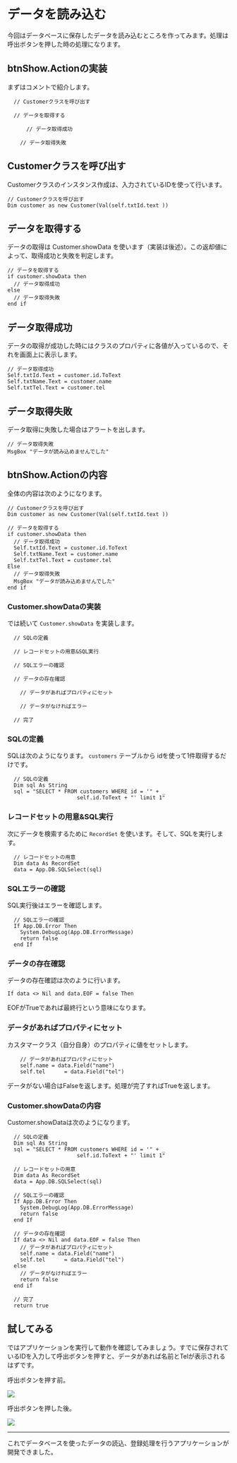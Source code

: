 # データを読み込む

今回はデータベースに保存したデータを読み込むところを作ってみます。処理は呼出ボタンを押した時の処理になります。

## btnShow.Actionの実装

まずはコメントで紹介します。

```
  // Customerクラスを呼び出す
  
  // データを取得する

      // データ取得成功
    
    // データ取得失敗
```

## Customerクラスを呼び出す

Customerクラスのインスタンス作成は、入力されているIDを使って行います。

```
// Customerクラスを呼び出す
Dim customer as new Customer(Val(self.txtId.text ))
```

## データを取得する

データの取得は Customer.showData を使います（実装は後述）。この返却値によって、取得成功と失敗を判定します。

```
// データを取得する
if customer.showData then
  // データ取得成功
else
  // データ取得失敗
end if
```

## データ取得成功

データの取得が成功した時にはクラスのプロパティに各値が入っているので、それを画面上に表示します。

```
// データ取得成功
Self.txtId.Text = customer.id.ToText
Self.txtName.Text = customer.name
Self.txtTel.Text = customer.tel
```

## データ取得失敗

データ取得に失敗した場合はアラートを出します。

```
// データ取得失敗
MsgBox "データが読み込めませんでした"
```

## btnShow.Actionの内容

全体の内容は次のようになります。

```
// Customerクラスを呼び出す
Dim customer as new Customer(Val(self.txtId.text ))
  
// データを取得する
if customer.showData then
  // データ取得成功
  Self.txtId.Text = customer.id.ToText
  Self.txtName.Text = customer.name
  Self.txtTel.Text = customer.tel
Else
  // データ取得失敗
  MsgBox "データが読み込めませんでした"
end if
```

### Customer.showDataの実装

では続いて `Customer.showData` を実装します。

```
  // SQLの定義
  
  // レコードセットの用意&SQL実行
  
  // SQLエラーの確認
  
  // データの存在確認
  
    // データがあればプロパティにセット
    
    // データがなければエラー
  
  // 完了
```

### SQLの定義

SQLは次のようになります。 `customers` テーブルから idを使って1件取得するだけです。

```
  // SQLの定義
  Dim sql As String
  sql = "SELECT * FROM customers WHERE id = '" + _
                      self.id.ToText + "' limit 1"
```

### レコードセットの用意&SQL実行

次にデータを検索するために `RecordSet` を使います。そして、SQLを実行します。

```
  // レコードセットの用意
  Dim data As RecordSet
  data = App.DB.SQLSelect(sql)
```
  
### SQLエラーの確認

SQL実行後はエラーを確認します。

```
  // SQLエラーの確認
  If App.DB.Error Then
    System.DebugLog(App.DB.ErrorMessage)
    return false
  end If
```
  
### データの存在確認

データの存在確認は次のように行います。

```
If data <> Nil and data.EOF = false Then
```

EOFがTrueであれば最終行という意味になります。

### データがあればプロパティにセット

カスタマークラス（自分自身）のプロパティに値をセットします。

```
    // データがあればプロパティにセット
    self.name = data.Field("name")
    self.tel      = data.Field("tel")
```
    
データがない場合はFalseを返します。処理が完了すればTrueを返します。

### Customer.showDataの内容

Customer.showDataは次のようになります。

```
  // SQLの定義
  Dim sql As String
  sql = "SELECT * FROM customers WHERE id = '" + _
                      self.id.ToText + "' limit 1"
  
  // レコードセットの用意
  Dim data As RecordSet
  data = App.DB.SQLSelect(sql)
  
  // SQLエラーの確認
  If App.DB.Error Then
    System.DebugLog(App.DB.ErrorMessage)
    return false
  end If
  
  // データの存在確認
  If data <> Nil and data.EOF = false Then
    // データがあればプロパティにセット
    self.name = data.Field("name")
    self.tel      = data.Field("tel")
  else
    // データがなければエラー
    return false
  end if
  
  // 完了
  return true
```

## 試してみる

ではアプリケーションを実行して動作を確認してみましょう。すでに保存されているIDを入力して呼出ボタンを押すと、データがあれば名前とTelが表示されるはずです。

呼出ボタンを押す前。

![](images/9-2.png)

呼出ボタンを押した後。

![](images/9-1.png)

----

これでデータベースを使ったデータの読込、登録処理を行うアプリケーションが開発できました。

